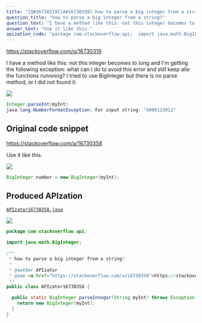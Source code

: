 ```yaml
---
title: "[Q#16730319][A#16730358] how to parse a big integer from a string?"
question_title: "how to parse a big integer from a string?"
question_text: "I have a method like this: not this integer becomes to long and I'm getting the following exception: what can I do to avoid this error and still keep alle the functions runnning? I tried to use BigInteger but there is no parse method, or I did not found it."
answer_text: "Use it like this."
apization_code: "package com.stackoverflow.api;  import java.math.BigInteger;  /**  * how to parse a big integer from a string?  *  * @author APIzator  * @see <a href=\"https://stackoverflow.com/a/16730358\">https://stackoverflow.com/a/16730358</a>  */ public class APIzator16730358 {    public static BigInteger parseInteger(String myInt) throws Exception {     return new BigInteger(myInt);   } }"
---
```


https://stackoverflow.com/q/16730319

I have a method like this:
not this integer becomes to long and I&#x27;m getting the following exception:
what can I do to avoid this error and still keep alle the functions runnning?
I tried to use BigInteger but there is no parse method, or I did not found it.


<div class="code-logo"><img src="/stackoverflow.png" /></div>

```java
Integer.parseInt(myInt)
java.lang.NumberFormatException: For input string: "4000123012"
```


## Original code snippet

https://stackoverflow.com/a/16730358

Use it like this.

<div class="code-logo"><img src="/stackoverflow.png" /></div>

```java
BigInteger number = new BigInteger(myInt);
```

## Produced APIzation

[`APIzator16730358.java`](https://github.com/pasqualesalza/apization/raw/main/data/search/APIzator16730358.java)

<div class="code-logo"><img src="/apizator.png" /></div>

```java
package com.stackoverflow.api;

import java.math.BigInteger;

/**
 * how to parse a big integer from a string?
 *
 * @author APIzator
 * @see <a href="https://stackoverflow.com/a/16730358">https://stackoverflow.com/a/16730358</a>
 */
public class APIzator16730358 {

  public static BigInteger parseInteger(String myInt) throws Exception {
    return new BigInteger(myInt);
  }
}

```